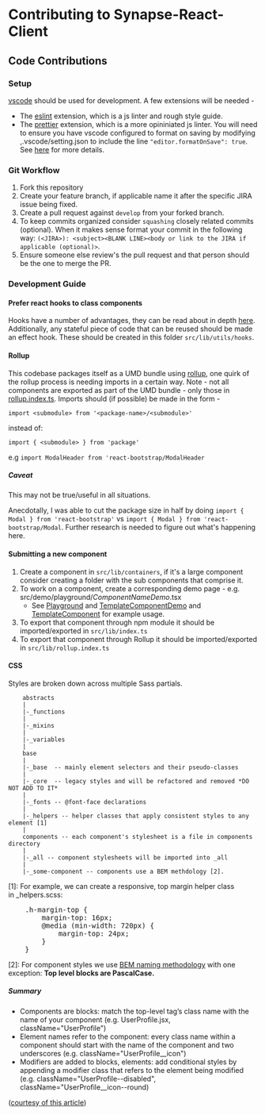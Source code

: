 # Contributing to Synapse-React-Client

## Code Contributions

### Setup

[vscode](https://code.visualstudio.com/) should be used for development. A few extensions will be needed -

- The [eslint](https://github.com/Microsoft/vscode-eslint) extension, which is a js linter and rough style guide.
- The [prettier](https://github.com/prettier/prettier) extension, which is a more opininiated js linter. You will need to ensure you have vscode configured to format on saving by modifying ,.vscode/setting.json to include the line `"editor.formatOnSave": true`. See [here](https://code.visualstudio.com/updates/v1_6#_format-on-save) for more details.

### Git Workflow

1. Fork this repository
2. Create your feature branch, if applicable name it after the specific JIRA issue being fixed.
3. Create a pull request against `develop` from your forked branch.
4. To keep commits organized consider `squashing` closely related commits (optional). When it makes sense format your commit in the following way: `(<JIRA>): <subject><BLANK LINE><body or link to the JIRA if applicable (optional)>`.
5. Ensure someone else review's the pull request and that person should be the one to merge the PR.

### Development Guide

#### Prefer react hooks to class components

Hooks have a number of advantages, they can be read about in depth [here](https://reactjs.org/docs/hooks-faq.html). Additionally, any stateful piece of code that can be reused should be made an effect hook. These should be created in this folder `src/lib/utils/hooks`.

#### Rollup

This codebase packages itself as a UMD bundle using [rollup](https://rollupjs.org/guide/en/), one quirk of the rollup process is needing imports in a certain way. Note - not all components are exported as part of the UMD bundle - only those in [rollup.index.ts](./src/lib/rollup.index.ts). Imports should (if possible) be made in the form -

`import <submodule> from '<package-name>/<submodule>'`

instead of:

`import { <submodule> } from 'package'`

e.g `import ModalHeader from 'react-bootstrap/ModalHeader`

##### Caveat
This may not be true/useful in all situations.

Anecdotally, I was able to cut the package size in half by doing `import { Modal } from 'react-bootstrap'` vs `import { Modal } from 'react-bootstrap/Modal`. Further research is needed to figure out what's happening here.

#### Submitting a new component

1. Create a component in `src/lib/containers`, if it's a large component consider creating a folder with the sub components
   that comprise it.
2. To work on a component, create a corresponding demo page - e.g. src/demo/playground/_ComponentNameDemo_.tsx
   - See [Playground](./src/demo/containers/playground/Playground.tsx) and [TemplateComponentDemo](src/demo/containers/playground/TemplateComponentDemo.tsx) and [TemplateComponent](src/lib/containers/TemplateComponent.tsx) for example usage.
3. To export that component through npm module it should be imported/exported in `src/lib/index.ts`
4. To export that component through Rollup it should be imported/exported in `src/lib/rollup.index.ts`

#### CSS

Styles are broken down across multiple Sass partials.

```
    abstracts
    |
    |-_functions
    |
    |-_mixins
    |
    |-_variables
    |
    base
    |
    |-_base  -- mainly element selectors and their pseudo-classes
    |
    |-_core  -- legacy styles and will be refactored and removed *DO NOT ADD TO IT*
    |
    |-_fonts -- @font-face declarations
    |
    |-_helpers -- helper classes that apply consistent styles to any element [1]
    |
    components -- each component's stylesheet is a file in components directory
    |
    |-_all -- component stylesheets will be imported into _all
    |
    |-_some-component -- components use a BEM methdology [2].
```

[1]: For example, we can create a responsive, top margin helper class in _helpers.scss:

<pre>
    .h-margin-top {
        margin-top: 16px;
        @media (min-width: 720px) {   
            margin-top: 24px;
        } 
    }
</pre>

[2]: For component styles we use [BEM naming methodology](http://getbem.com/naming/) with one  
exception: **Top level blocks are PascalCase.**

##### Summary

- Components are blocks: match the top-level tag’s class name with the name of your component (e.g. UserProfile.jsx, className="UserProfile")
- Element names refer to the component: every class name within a component should start with the name of the component and two underscores (e.g. className="UserProfile\_\_icon")
- Modifiers are added to blocks, elements: add conditional styles by appending a modifier class that refers to the element being modified (e.g. className="UserProfile--disabled", className="UserProfile\_\_icon--round)

([courtesy of this article](https://medium.com/@seanmcp/how-and-when-to-use-bem-in-react-edabad2b805a))
